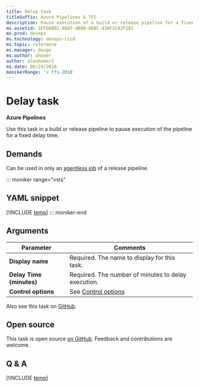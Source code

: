 ```yaml
---
title: Delay task
titleSuffix: Azure Pipelines & TFS
description: Pause execution of a build or release pipeline for a fixed delay time 
ms.assetid: 1EFDAB02-66D7-4B8A-A8BC-43AF2C43F282
ms.prod: devops
ms.technology: devops-cicd
ms.topic: reference
ms.manager: douge
ms.author: ahomer
author: alexhomer1
ms.date: 08/24/2018
monikerRange: '> tfs-2018'
---
```


# Delay task

**Azure Pipelines**

Use this task in a build or release pipeline to pause execution of the pipeline for a fixed delay time.

## Demands

Can be used in only an [agentless job](../../process/server-phases.md) of a release pipeline.

::: moniker range="vsts"
## YAML snippet
[!INCLUDE [temp](../_shared/yaml/DelayV1.md)]
::: moniker-end

## Arguments

| Parameter | Comments |
| --- | --- |
| **Display name** | Required. The name to display for this task. |
| **Delay Time (minutes)** | Required. The number of minutes to delay execution. |
| **Control options** | See [Control options](../../process/tasks.md#controloptions) |

Also see this task on [GitHub](https://github.com/Microsoft/azure-pipelines-tasks/tree/master/Tasks/Delay).

## Open source

This task is open source [on GitHub](https://github.com/Microsoft/azure-pipelines-tasks). Feedback and contributions are welcome.

## Q & A

<!-- BEGINSECTION class="md-qanda" -->

[!INCLUDE [temp](../../_shared/qa-agents.md)]

<!-- ENDSECTION -->
